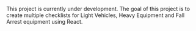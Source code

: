 This project is currently under development. The goal of this project is to create multiple checklists for Light Vehicles, Heavy Equipment and Fall Arrest equipment using React.

